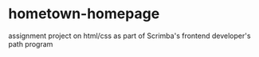 # hometown-homepage
assignment project on html/css as part of Scrimba's frontend developer's path program
